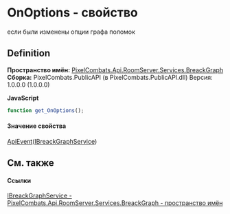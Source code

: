 # OnOptions - свойство


если были изменены опции графа поломок



## Definition
**Пространство имён:** <a href="897e26c0-37f4-aaa8-14a4-585376190135">PixelCombats.Api.RoomServer.Services.BreackGraph</a>  
**Сборка:** PixelCombats.PublicAPI (в PixelCombats.PublicAPI.dll) Версия: 1.0.0.0 (1.0.0.0)

**JavaScript**
``` JavaScript
function get_OnOptions();

```



#### Значение свойства
<a href="09cd41c4-e05d-d749-d641-73ffdf39afc5">ApiEvent</a>(<a href="159472c6-af70-ba8c-6969-d4c5345b4c7e">IBreackGraphService</a>)

## См. также


#### Ссылки
<a href="159472c6-af70-ba8c-6969-d4c5345b4c7e">IBreackGraphService - </a>  
<a href="897e26c0-37f4-aaa8-14a4-585376190135">PixelCombats.Api.RoomServer.Services.BreackGraph - пространство имён</a>  

